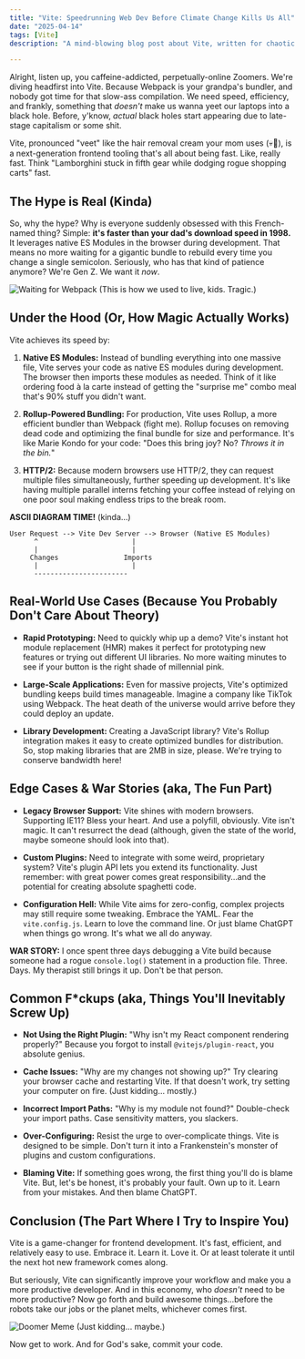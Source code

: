 ```yaml
---
title: "Vite: Speedrunning Web Dev Before Climate Change Kills Us All"
date: "2025-04-14"
tags: [Vite]
description: "A mind-blowing blog post about Vite, written for chaotic Gen Z engineers. Like, fr, mind-blowing. Or maybe just mildly interesting. Whatever."

---
```


Alright, listen up, you caffeine-addicted, perpetually-online Zoomers. We're diving headfirst into Vite. Because Webpack is your grandpa's bundler, and nobody got time for that slow-ass compilation. We need speed, efficiency, and frankly, something that *doesn't* make us wanna yeet our laptops into a black hole. Before, y'know, *actual* black holes start appearing due to late-stage capitalism or some shit.

Vite, pronounced "veet" like the hair removal cream your mom uses (💀🙏), is a next-generation frontend tooling that's all about being fast. Like, really fast. Think "Lamborghini stuck in fifth gear while dodging rogue shopping carts" fast.

## The Hype is Real (Kinda)

So, why the hype? Why is everyone suddenly obsessed with this French-named thing? Simple: **it's faster than your dad's download speed in 1998.** It leverages native ES Modules in the browser during development. That means no more waiting for a gigantic bundle to rebuild every time you change a single semicolon. Seriously, who has that kind of patience anymore? We're Gen Z. We want it *now*.

![Waiting for Webpack](https://i.imgflip.com/7v4xvx.jpg)
(This is how we used to live, kids. Tragic.)

## Under the Hood (Or, How Magic Actually Works)

Vite achieves its speed by:

1.  **Native ES Modules:** Instead of bundling everything into one massive file, Vite serves your code as native ES modules during development. The browser then imports these modules as needed. Think of it like ordering food à la carte instead of getting the "surprise me" combo meal that's 90% stuff you didn't want.

2.  **Rollup-Powered Bundling:** For production, Vite uses Rollup, a more efficient bundler than Webpack (fight me). Rollup focuses on removing dead code and optimizing the final bundle for size and performance. It's like Marie Kondo for your code: "Does this bring joy? No? *Throws it in the bin.*"

3.  **HTTP/2:** Because modern browsers use HTTP/2, they can request multiple files simultaneously, further speeding up development. It's like having multiple parallel interns fetching your coffee instead of relying on one poor soul making endless trips to the break room.

**ASCII DIAGRAM TIME!** (kinda...)

```
User Request --> Vite Dev Server --> Browser (Native ES Modules)
      ^                       |
      |                       |
     Changes                Imports
      |                       |
      -----------------------
```

## Real-World Use Cases (Because You Probably Don't Care About Theory)

*   **Rapid Prototyping:** Need to quickly whip up a demo? Vite's instant hot module replacement (HMR) makes it perfect for prototyping new features or trying out different UI libraries. No more waiting minutes to see if your button is the right shade of millennial pink.

*   **Large-Scale Applications:** Even for massive projects, Vite's optimized bundling keeps build times manageable. Imagine a company like TikTok using Webpack. The heat death of the universe would arrive before they could deploy an update.

*   **Library Development:** Creating a JavaScript library? Vite's Rollup integration makes it easy to create optimized bundles for distribution. So, stop making libraries that are 2MB in size, please. We're trying to conserve bandwidth here!

## Edge Cases & War Stories (aka, The Fun Part)

*   **Legacy Browser Support:** Vite shines with modern browsers. Supporting IE11? Bless your heart. And use a polyfill, obviously. Vite isn't magic. It can't resurrect the dead (although, given the state of the world, maybe someone should look into that).

*   **Custom Plugins:** Need to integrate with some weird, proprietary system? Vite's plugin API lets you extend its functionality. Just remember: with great power comes great responsibility…and the potential for creating absolute spaghetti code.

*   **Configuration Hell:** While Vite aims for zero-config, complex projects may still require some tweaking. Embrace the YAML. Fear the `vite.config.js`. Learn to love the command line. Or just blame ChatGPT when things go wrong. It's what we all do anyway.

**WAR STORY:** I once spent three days debugging a Vite build because someone had a rogue `console.log()` statement in a production file. Three. Days. My therapist still brings it up. Don't be that person.

## Common F\*ckups (aka, Things You'll Inevitably Screw Up)

*   **Not Using the Right Plugin:** "Why isn't my React component rendering properly?" Because you forgot to install `@vitejs/plugin-react`, you absolute genius.

*   **Cache Issues:** "Why are my changes not showing up?" Try clearing your browser cache and restarting Vite. If that doesn't work, try setting your computer on fire. (Just kidding... mostly.)

*   **Incorrect Import Paths:** "Why is my module not found?" Double-check your import paths. Case sensitivity matters, you slackers.

*   **Over-Configuring:** Resist the urge to over-complicate things. Vite is designed to be simple. Don't turn it into a Frankenstein's monster of plugins and custom configurations.

*   **Blaming Vite:** If something goes wrong, the first thing you'll do is blame Vite. But, let's be honest, it's probably your fault. Own up to it. Learn from your mistakes. And then blame ChatGPT.

## Conclusion (The Part Where I Try to Inspire You)

Vite is a game-changer for frontend development. It's fast, efficient, and relatively easy to use. Embrace it. Learn it. Love it. Or at least tolerate it until the next hot new framework comes along.

But seriously, Vite can significantly improve your workflow and make you a more productive developer. And in this economy, who *doesn't* need to be more productive? Now go forth and build awesome things…before the robots take our jobs or the planet melts, whichever comes first.

![Doomer Meme](https://i.kym-cdn.com/photos/images/newsfeed/002/173/932/229.jpg)
(Just kidding... maybe.)

Now get to work. And for God's sake, commit your code.
